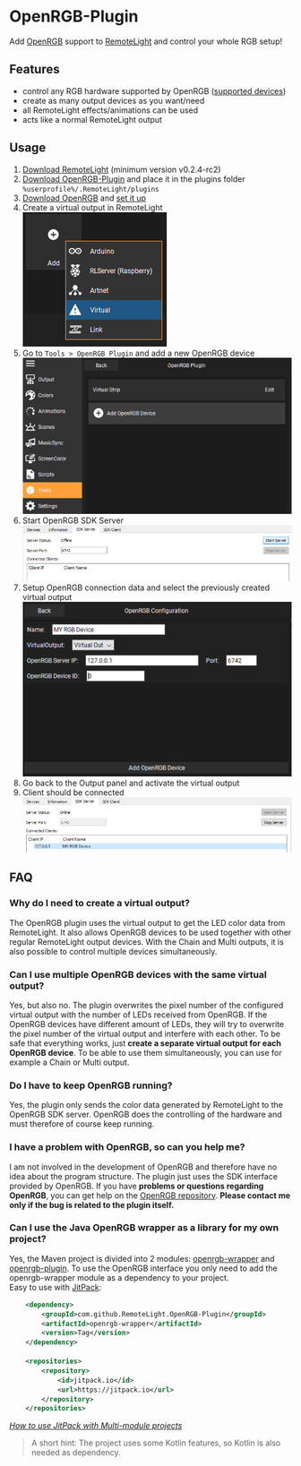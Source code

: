 # OpenRGB-Plugin
Add [OpenRGB](https://gitlab.com/CalcProgrammer1/OpenRGB) support to [RemoteLight](https://github.com/Drumber/RemoteLight) and control your whole RGB setup!

## Features
- control any RGB hardware supported by OpenRGB ([supported devices](https://gitlab.com/CalcProgrammer1/OpenRGB/-/wikis/Supported-Devices))
- create as many output devices as you want/need
- all RemoteLight effects/animations can be used
- acts like a normal RemoteLight output

## Usage
1. [Download RemoteLight](https://github.com/Drumber/RemoteLight/releases) (minimum version v0.2.4-rc2)
2. [Download OpenRGB-Plugin](https://github.com/RemoteLight/OpenRGB-Plugin/releases) and place it in the plugins folder `%userprofile%/.RemoteLight/plugins`
3. [Download OpenRGB](https://gitlab.com/CalcProgrammer1/OpenRGB) and [set it up](https://gitlab.com/CalcProgrammer1/OpenRGB/-/wikis/OpenRGB-Windows-Setup-and-Usage)
4. Create a virtual output in RemoteLight  
![Create Virtual output](images/add-virtual-output.png)
5. Go to `Tools > OpenRGB Plugin` and add a new OpenRGB device  
![Add OpenRGB device](images/add-openrgb-device.png)
6. Start OpenRGB SDK Server  
![Start SDK server](images/start-openrgb-server.png)
7. Setup OpenRGB connection data and select the previously created virtual output  
![Setup OpenRGB device](images/setup-openrgb-device.png)
8. Go back to the Output panel and activate the virtual output
9. Client should be connected  
![Client connected](images/connected-openrgb.png)

## FAQ
### Why do I need to create a virtual output?  
The OpenRGB plugin uses the virtual output to get the LED color data from RemoteLight. It also allows OpenRGB devices to be used together with other regular RemoteLight output devices. With the Chain and Multi outputs, it is also possible to control multiple devices simultaneously.

### Can I use multiple OpenRGB devices with the same virtual output?
Yes, but also no. The plugin overwrites the pixel number of the configured virtual output with the number of LEDs received from OpenRGB. If the OpenRGB devices have different amount of LEDs, they will try to overwrite the pixel number of the virtual output and interfere with each other. To be safe that everything works, just **create a separate virtual output for each OpenRGB device**. To be able to use them simultaneously, you can use for example a Chain or Multi output.

### Do I have to keep OpenRGB running?
Yes, the plugin only sends the color data generated by RemoteLight to the OpenRGB SDK server. OpenRGB does the controlling of the hardware and must therefore of course keep running.

### I have a problem with OpenRGB, so can you help me?
I am not involved in the development of OpenRGB and therefore have no idea about the program structure. The plugin just uses the SDK interface provided by OpenRGB. If you have **problems or questions regarding OpenRGB**, you can get help on the [OpenRGB repository](https://gitlab.com/CalcProgrammer1/OpenRGB). **Please contact me only if the bug is related to the plugin itself.**

### Can I use the Java OpenRGB wrapper as a library for my own project?
Yes, the Maven project is divided into 2 modules: [openrgb-wrapper](https://github.com/RemoteLight/OpenRGB-Plugin/tree/master/openrgb-wrapper) and [openrgb-plugin](https://github.com/RemoteLight/OpenRGB-Plugin/tree/master/openrgb-plugin). To use the OpenRGB interface you only need to add the openrgb-wrapper module as a dependency to your project.  
Easy to use with [JitPack](https://jitpack.io/#RemoteLight/OpenRGB-Plugin):  
```xml
	<dependency>
	    <groupId>com.github.RemoteLight.OpenRGB-Plugin</groupId>
	    <artifactId>openrgb-wrapper</artifactId>
	    <version>Tag</version>
	</dependency>

	<repositories>
		<repository>
		    <id>jitpack.io</id>
		    <url>https://jitpack.io</url>
		</repository>
	</repositories>
```
[*How to use JitPack with Multi-module projects*](https://jitpack.io/docs/BUILDING/#multi-module-projects)
> A short hint: The project uses some Kotlin features, so Kotlin is also needed as dependency.
